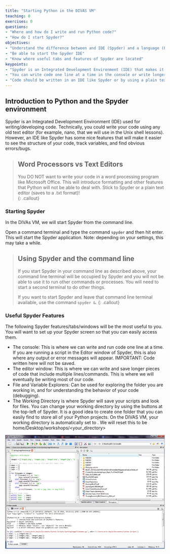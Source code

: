 ```yaml
---
title: "Starting Python in the DIVAS VM"
teaching: 0
exercises: 0
questions:
- "Where and how do I write and run Python code?"
- "How do I start Spyder?"
objectives:
- "Understand the difference between and IDE (Spyder) and a language (Python)"
- "Be able to start the Spyder IDE"
- "Know where useful tabs and features of Spyder are located"
keypoints:
- "Spyder is an Integrated Development Environment (IDE) that makes it easier to write and debug code"
- "You can write code one line at a time in the console or write longer scripts in the Editor window"
- "Code should be written in an IDE like Spyder or by using a plain text editor" 
---
```


## Introduction to Python and the Spyder environment

Spyder is an Integrated Development Environment (IDE) used for writing/developing code.  Technically, you could write your code 
using any old text editor (for example, nano, that we will use in the Unix shell lessons).  However, an IDE like Spyder has some nice features that will make it easier to see the structure of your code, track variables, and find obvious errors/bugs.

> ## Word Processors vs Text Editors
> You DO NOT want to write your code in a word processing program like Microsoft Office.  This will introduce formatting and
> other features that Python will not be able to deal with.  Stick to Spyder or a plain text editor (saves to a .txt format)!  
{: .callout}

### Starting Spyder

In the DIVAs VM, we will start Spyder from the command line.

Open a command terminal and type the command ```spyder``` and then hit enter.
This will start the Spyder application.  Note: depending on your settings, this may take a while.

> ## Using Spyder and the command line
> If you start Spyder in your command line as described above, your command line terminal will be occupied by Spyder and you 
> will not be able to use it to run other commands or processes.  You will need to start a second terminal to do other things.
> 
> If you want to start Spyder and leave that command line terminal available, use the command ```spyder &```.
{: .callout}

### Useful Spyder Features

The following Spyder features/tabs/windows will be the most useful to you.  You will want to set up your Spyder screen so that 
you can easily access them.

* The console: This is where we can write and run code one line at a time.  If you are running a script in the Editor window of 
Spyder, this is also where any output or error messages will appear.  IMPORTANT: Code written here will not be saved.
* The editor window: This is where we can write and save longer pieces of code that include multiple lines/commands.  This is 
where we will eventually be writing most of our code.
* File and Variable Explorers: Can be used for exploring the folder you are working in, and for understanding the behavior of your 
code (debugging).
* The Working Directory is where Spyder will save your scripts and look for files.  You can change your working directory by 
using the buttons at the top-left of Spyder.  It is a good idea to create one folder that you can easily find to store all of 
your Python projects.   On the DIVAS VM, your working directory is automatically set to <Path>. We will reset this to be 
home/Desktop/workshops/<your_directory>
  
![TheSpyderWindowLayout](../fig/SpyderWindowSetup.jpg)



